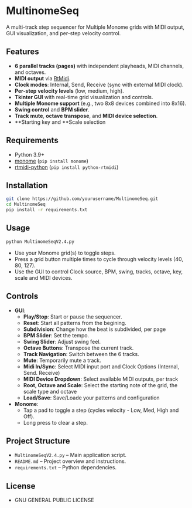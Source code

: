 # MultinomeSeq

A multi-track step sequencer for Multiple Monome grids with MIDI output, GUI visualization, and per-step velocity control.

## Features
- **6 parallel tracks (pages)** with independent playheads, MIDI channels, and octaves.
- **MIDI output** via [RtMidi](https://github.com/thestk/rtmidi).
- **Clock modes**: Internal, Send, Receive (sync with external MIDI clock).
- **Per-step velocity levels** (low, medium, high).
- **Tkinter GUI** with real-time grid visualization and controls.
- **Multiple Monome support** (e.g., two 8x8 devices combined into 8x16).
- **Swing control** and **BPM slider**.
- **Track mute**, **octave transpose**, and **MIDI device selection**.
- **Starting key and **Scale selection

## Requirements
- Python 3.9+
- [monome](https://github.com/monome/serialosc.py) (`pip install monome`)
- [rtmidi-python](https://pypi.org/project/python-rtmidi/) (`pip install python-rtmidi`)

## Installation
```bash
git clone https://github.com/yourusername/MultinomeSeq.git
cd MultinomeSeq
pip install -r requirements.txt
```

## Usage
```bash
python MultinomeSeqV2.4.py
```

- Use your Monome grid(s) to toggle steps.
- Press a grid button multiple times to cycle through velocity levels (40, 80, 127).
- Use the GUI to control Clock source, BPM, swing, tracks, octave, key, scale and MIDI devices.

## Controls
- **GUI**:
  - **Play/Stop**: Start or pause the sequencer.
  - **Reset**: Start all patterns from the begining.
  - **Subdivision**: Change how the beat is subdivided, per page
  - **BPM Slider**: Set the tempo.
  - **Swing Slider**: Adjust swing feel.
  - **Octave Buttons**: Transpose the current track.
  - **Track Navigation**: Switch between the 6 tracks.
  - **Mute**: Temporarily mute a track.
  - **Midi In/Sync**: Select MIDI input port and Clock Options (Internal, Send. Receive)
  - **MIDI Device Dropdown**: Select available MIDI outputs, per track
  - **Root, Octave and Scale**: Select the starting note of the grid, the scale type and octave
  - **Load/Save**: Save/Loade your patterns and configuration
- **Monome**:
  - Tap a pad to toggle a step (cycles velocity - Low, Med, High and Off).
  - Long press to clear a step.

## Project Structure
- `MultinomeSeqV2.4.py` – Main application script.
- `README.md` – Project overview and instructions.
- `requirements.txt` – Python dependencies.

## License
- GNU GENERAL PUBLIC LICENSE
